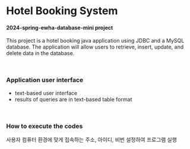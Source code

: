 # Hotel Booking System
#### 2024-spring-ewha-database-mini project

This project is a hotel booking java application using JDBC and a MySQL database.
The application will allow users to retrieve, insert, update, and delete data in the database.

</br>

### Application user interface
- text-based user interface
- results of queries are in text-based table format

</br>

### How to execute the codes
사용자 컴퓨터 환경에 맞게 접속하는 주소, 아이디, 비번 설정하여 프로그램 실행
